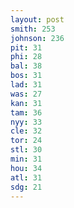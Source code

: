 ```yaml
---
layout: post
smith: 253
johnson: 236
pit: 31
phi: 28
bal: 38
bos: 31
lad: 31
was: 27
kan: 31
tam: 36
nyy: 33
cle: 32
tor: 24
stl: 30
min: 31
hou: 34
atl: 31
sdg: 21
---
```

